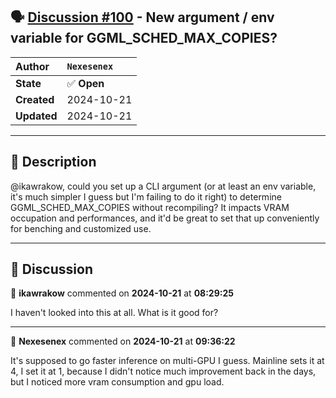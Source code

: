 ## 🗣️ [Discussion #100](https://github.com/ikawrakow/ik_llama.cpp/discussions/100) - New argument / env variable for GGML_SCHED_MAX_COPIES?

| **Author** | `Nexesenex` |
| :--- | :--- |
| **State** | ✅ **Open** |
| **Created** | 2024-10-21 |
| **Updated** | 2024-10-21 |

---

## 📄 Description

@ikawrakow, could you set up a CLI argument (or at least an env variable, it's much simpler I guess but I'm failing to do it right) to determine GGML_SCHED_MAX_COPIES without recompiling? It impacts VRAM occupation and performances, and it'd be great to set that up conveniently for benching and customized use.

---

## 💬 Discussion

👤 **ikawrakow** commented on **2024-10-21** at **08:29:25**

I haven't looked into this at all. What is it good for?

---

👤 **Nexesenex** commented on **2024-10-21** at **09:36:22**

It's supposed to go faster inference on multi-GPU I guess. Mainline sets it at 4, I set it at 1, because I didn't notice much improvement back in the days, but I noticed more vram consumption and gpu load.